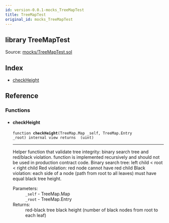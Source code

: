 ```yaml
---
id: version-0.0.1-mocks_TreeMapTest
title: TreeMapTest
original_id: mocks_TreeMapTest
---
```


<div class="contract-doc"><div class="contract"><h2 class="contract-header"><span class="contract-kind">library</span> TreeMapTest</h2><div class="source">Source: <a href="https://github.com/saurfang/solidity-treemap/blob/v0.0.1/contracts/mocks/TreeMapTest.sol" target="_blank">mocks/TreeMapTest.sol</a></div></div><div class="index"><h2>Index</h2><ul><li><a href="mocks_TreeMapTest.html#checkHeight">checkHeight</a></li></ul></div><div class="reference"><h2>Reference</h2><div class="functions"><h3>Functions</h3><ul><li><div class="item function"><span id="checkHeight" class="anchor-marker"></span><h4 class="name">checkHeight</h4><div class="body"><code class="signature">function <strong>checkHeight</strong><span>(TreeMap.Map _self, TreeMap.Entry _root) </span><span>internal </span><span>view </span><span>returns  (uint) </span></code><hr/><div class="description"><p>Helper function that validate tree integrity: binary search tree and red/black violation. function is implemented recursively and should not be used in production contract code. Binary search tree: left child &lt; root &lt; right child Red violation: red node cannot have red child Black violation: each side of a node (path from root to all leaves) must have equal black tree height.</p></div><dl><dt><span class="label-parameters">Parameters:</span></dt><dd><div><code>_self</code> - TreeMap.Map</div><div><code>_root</code> - TreeMap.Entry</div></dd><dt><span class="label-return">Returns:</span></dt><dd>red-black tree black height (number of black nodes from root to each leaf)</dd></dl></div></div></li></ul></div></div></div>
